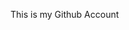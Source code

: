 This is my Github Account

<!---
Harshitakumari10hd/Harshitakumari10hd is a ✨ special ✨ repository because its `README.md` (this file) appears on your GitHub profile.
You can click the Preview link to take a look at your changes.
--->
